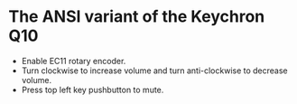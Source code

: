 # The ANSI variant of the Keychron Q10

- Enable EC11 rotary encoder.
- Turn clockwise to increase volume and turn anti-clockwise to decrease volume.
- Press top left key pushbutton to mute.
